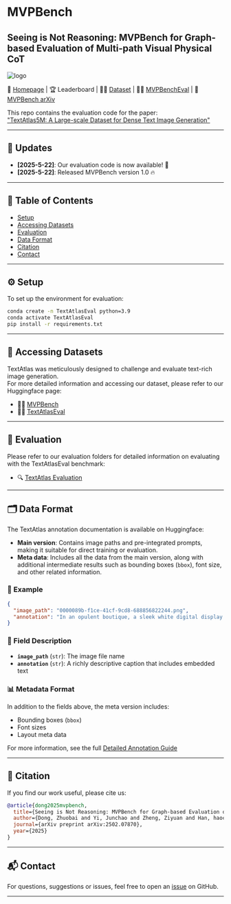 # MVPBench

## Seeing is Not Reasoning: MVPBench for Graph-based Evaluation of Multi-path Visual Physical CoT

![logo](https://github.com/naver-ai/TextAtlas5M/raw/main/assets/logo.png)

📘 [Homepage](https://csu-jpg.github.io/MVPBench/) | 🏆 Leaderboard | 🧑‍🔬 [Dataset](https://huggingface.co/datasets/CSU-JPG/MVPBench) | 🧑‍🔬 [MVPBenchEval](https://huggingface.co/datasets/naver-ai/TextAtlasEval) | 📄 [MVPBench arXiv](https://arxiv.org/abs/2402.12345)

This repo contains the evaluation code for the paper:  
["TextAtlas5M: A Large-scale Dataset for Dense Text Image Generation"](https://arxiv.org/abs/2402.12345)

---

## 🔔 Updates

- **[2025-5-22]**: Our evaluation code is now available! 🌟  
- **[2025-5-22]**: Released MVPBench version 1.0 🔥

---

## 📑 Table of Contents

- [Setup](#️-setup)
- [Accessing Datasets](#-accessing-datasets)
- [Evaluation](#-evaluation)
- [Data Format](#-data-format)
- [Citation](#-citation)
- [Contact](#-contact)

---

## ⚙️ Setup

To set up the environment for evaluation:

```bash
conda create -n TextAtlasEval python=3.9
conda activate TextAtlasEval
pip install -r requirements.txt
```

---

## 📂 Accessing Datasets

TextAtlas was meticulously designed to challenge and evaluate text-rich image generation.  
For more detailed information and accessing our dataset, please refer to our Huggingface page:

- 🧑‍🔬 [MVPBench](https://huggingface.co/datasets/CSU-JPG/MVPBench)
- 🧑‍🔬 [TextAtlasEval](https://huggingface.co/datasets/naver-ai/TextAtlasEval)

---

## 🧪 Evaluation

Please refer to our evaluation folders for detailed information on evaluating with the TextAtlasEval benchmark:

- 🔍 [TextAtlas Evaluation](evaluation/README.md)

---

## 🗂 Data Format

The TextAtlas annotation documentation is available on Huggingface:

- **Main version**: Contains image paths and pre-integrated prompts, making it suitable for direct training or evaluation.
- **Meta data**: Includes all the data from the main version, along with additional intermediate results such as bounding boxes (`bbox`), font size, and other related information.

### 📌 Example

```json
{
  "image_path": "0000089b-f1ce-41cf-9cd8-688856822244.png",
  "annotation": "In an opulent boutique, a sleek white digital display contrasts sharply with meticulously arranged merchandise and luxurious decor, creating a striking visual focal point. digital display with the text : 'Amidst the opulent ambiance of the upscale boutique, a sleek white digital display stands out as a striking contrast to the meticulously arranged merchandise and sumptuous luxury decor'"
}
```

### 📝 Field Description

- **`image_path`** (`str`): The image file name  
- **`annotation`** (`str`): A richly descriptive caption that includes embedded text

### 📊 Metadata Format

In addition to the fields above, the meta version includes:

- Bounding boxes (`bbox`)
- Font sizes
- Layout meta data

For more information, see the full [Detailed Annotation Guide](detialed_annotation/README.md)

---

## 📄 Citation

If you find our work useful, please cite us:

```bibtex
@article{dong2025mvpbench,
  title={Seeing is Not Reasoning: MVPBench for Graph-based Evaluation of Multi-path Visual Physical CoT},
  author={Dong, Zhuobai and Yi, Junchao and Zheng, Ziyuan and Han, haochen and Zheng, Xiangxi and Wang, Alex Jinpeng and Liu, Fangming and Li, Linjie and others},
  journal={arXiv preprint arXiv:2502.07870},
  year={2025}
}
```

---

## 📬 Contact

For questions, suggestions or issues, feel free to open an [issue](https://github.com/CSU-JPG/MVPBench/issues) on GitHub.

---


